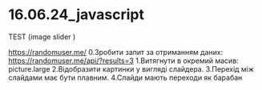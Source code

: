 # 16.06.24_javascript
TEST (image slider )

https://randomuser.me/
0.Зробити запит за отриманням даних:
https://randomuser.me/api/?results=3
1.Витягнути в окремий масив:
picture.large
2.Відобразити картинки у вигляді слайдера.
3.Перехід між слайдами має бути плавним.
4.Слайди мають переходи як барабан
